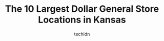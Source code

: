 ---
layout: ampstory
image: https://i0.wp.com/www.depkes.org/wp-content/uploads/2023/06/dollar-general-0-in-kansas-1685968671.jpeg?resize=640,853
author: techidn
featured: false
description: Discover the impressive array of Dollar General options in Kansas, where you can find 10 of the largest Dollar General establishments in the area. From renowned classics to hidden gems, Kans
title: The 10 Largest Dollar General Store Locations in Kansas
cover:
   title: The 10 Largest Dollar General Store Locations in Kansas
   subtitle: Rickpate
   background: https://www.depkes.org/wp-content/uploads/2023/06/dollar-general-0-in-kansas-1685968671.jpeg

pages: 
 - layout: thirds
   top: <h1>#1 Dollar General</h1>
   bottom: "<p>Rude lady I gave her a compliment and ignored me 1/13/2023 around 530 pm. The other women that work there are nice but whoever this one was she is rude. Why do people lik</p>"
   background: https://www.depkes.org/wp-content/uploads/2023/06/dollar-general-1-in-kansas-1685968672.jpeg
   backgroundblur: true
 - layout: thirds
   top: <h1>#2 Dollar General</h1>
   bottom: "<p>6448 Kaw Dr, Kansas City, KS 66111, United States</p>"
   background: https://www.depkes.org/wp-content/uploads/2023/06/dollar-general-2-in-kansas-1685968673.jpeg
   cta:
      link: https://www.depkes.org/blog/the-10-largest-dollar-general-store-locations-in-kansas/
      text: The 10 Largest Dollar General Store Locations in Kansas
 - layout: thirds
   top: <h1>#3 Dollar General</h1>
   bottom: "<p>5300 State Ave, Kansas City, KS 66102, United States</p>"
   background: https://www.depkes.org/wp-content/uploads/2023/06/dollar-general-3-in-kansas-1685968673.jpeg
   cta:
      link: https://www.depkes.org/blog/the-10-largest-dollar-general-store-locations-in-kansas/
      text: The 10 Largest Dollar General Store Locations in Kansas
 - layout: thirds
   top: <h1>#4 Dollar General</h1>
   bottom: "<p>2801 S 47th St Ste A, Kansas City, KS 66106, United States</p>"
   background: https://images.unsplash.com/photo-1595364397663-fca4f075d796?ixlib=rb-4.0.3&ixid=MnwxMjA3fDB8MHxwaG90by1wYWdlfHx8fGVufDB8fHx8&auto=format&fit=crop&w=640&h=853&q=80
   cta:
      link: https://www.depkes.org/blog/the-10-largest-dollar-general-store-locations-in-kansas/
      text: The 10 Largest Dollar General Store Locations in Kansas
 - layout: thirds
   top: <h1>#5 Dollar General</h1>
   bottom: "<p>654 S Broadway Blvd, Salina, KS 67401, United States</p>"
   background: https://images.unsplash.com/photo-1618005182384-a83a8bd57fbe?ixlib=rb-4.0.3&ixid=MnwxMjA3fDB8MHxwaG90by1wYWdlfHx8fGVufDB8fHx8&auto=format&fit=crop&w=640&h=853&q=80
   cta:
      link: https://www.depkes.org/blog/the-10-largest-dollar-general-store-locations-in-kansas/
      text: The 10 Largest Dollar General Store Locations in Kansas
 - layout: thirds
   top: <h1>#6 Dollar General</h1>
   bottom: "<p>2321 Tuttle Creek Blvd, Manhattan, KS 66502, United States</p>"
   background: https://images.unsplash.com/photo-1567095761054-7a02e69e5c43?ixlib=rb-4.0.3&ixid=MnwxMjA3fDB8MHxwaG90by1wYWdlfHx8fGVufDB8fHx8&auto=format&fit=crop&w=640&h=853&q=80
   cta:
      link: https://www.depkes.org/blog/the-10-largest-dollar-general-store-locations-in-kansas/
      text: The 10 Largest Dollar General Store Locations in Kansas
 - layout: thirds
   top: <h1>#7 Dollar General</h1>
   bottom: "<p>6028 Leavenworth Rd, Kansas City, KS 66104, United States</p>"
   background: https://images.unsplash.com/photo-1602536052359-ef94c21c5948?ixlib=rb-4.0.3&ixid=MnwxMjA3fDB8MHxwaG90by1wYWdlfHx8fGVufDB8fHx8&auto=format&fit=crop&w=640&h=853&q=80
   cta:
      link: https://www.depkes.org/blog/the-10-largest-dollar-general-store-locations-in-kansas/
      text: The 10 Largest Dollar General Store Locations in Kansas
 - layout: thirds
   middle: Continue reading...
   background: https://images.unsplash.com/photo-1613843873231-1447db182f97?ixlib=rb-4.0.3&ixid=MnwxMjA3fDB8MHxwaG90by1wYWdlfHx8fGVufDB8fHx8&auto=format&fit=crop&w=640&h=853&q=80
   cta:
      link: https://www.depkes.org/blog/the-10-largest-dollar-general-store-locations-in-kansas/
      text: The 10 Largest Dollar General Store Locations in Kansas
      
---